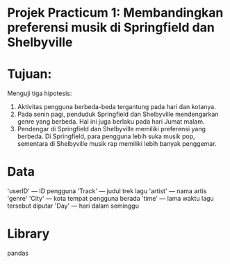 # Projek Practicum 1: Membandingkan preferensi musik di Springfield dan Shelbyville

# Tujuan:

Menguji tiga hipotesis:
1. Aktivitas pengguna berbeda-beda tergantung pada hari dan kotanya.
2. Pada senin pagi, penduduk Springfield dan Shelbyville mendengarkan genre yang berbeda. Hal ini juga berlaku pada hari Jumat malam.
3. Pendengar di Springfield dan Shelbyville memiliki preferensi yang berbeda. Di Springfield, para pengguna lebih suka musik pop, sementara di Shelbyville musik rap memiliki lebih banyak penggemar.

# Data

'userID' — ID pengguna
'Track' — judul trek lagu
'artist' — nama artis
'genre'
'City' — kota tempat pengguna berada
'time' — lama waktu lagu tersebut diputar
'Day' — hari dalam seminggu

# Library

pandas
